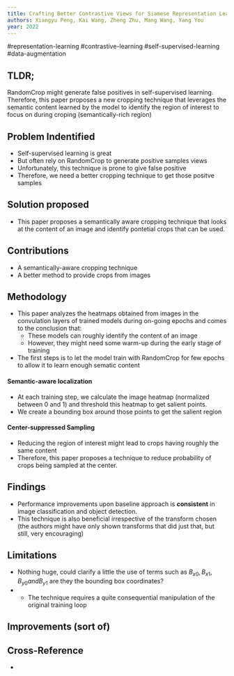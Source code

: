 ```yaml
---
title: Crafting Better Contrastive Views for Siamese Representation Learning
authors: Xiangyu Peng, Kai Wang, Zheng Zhu, Mang Wang, Yang You
year: 2022
---
```


#representation-learning #contrastive-learning #self-supervised-learning #data-augmentation 

## TLDR;
RandomCrop might generate false positives in self-supervised learning. Therefore, this paper proposes a new cropping technique that leverages the semantic content learned by the model to identify the region of interest to focus on during croping (semantically-rich region)

## Problem Indentified
- Self-supervised learning is great
- But often rely on RandomCrop to generate positive samples views
- Unfortunately, this technique is prone to give false positive
- Therefore, we need a better cropping technique to get those positve samples

## Solution proposed 
- This paper proposes a semantically aware cropping technique that looks at the content of an image and identify pontetial crops that can be used.

## Contributions
- A semantically-aware cropping technique
- A better method to provide crops from images

## Methodology
- This paper analyzes the heatmaps obtained from images in the convulation layers of trained models during on-going epochs and comes to the conclusion that:
	- These models can roughly identify the content of an image
	- However, they might need some warm-up during the early stage of training
- The first steps is to let the model train with RandomCrop for few epochs to allow it to learn enough sematic content

#### Semantic-aware localization
- At each training step, we calculate the image heatmap (normalized between 0 and 1) and threshold this heatmap to get salient points.
- We create a bounding box around those points to get the salient region

#### Center-suppressed Sampling
- Reducing the region of interest might lead to crops having roughly the same content
- Therefore, this paper proposes a technique to reduce probability of crops being sampled at the center.

## Findings
- Performance improvements upon baseline approach is **consistent** in image classification and object detection.
- This technique is also beneficial irrespective of the transform chosen (the authors might have only shown transforms that did just that, but still, very encouraging)

## Limitations
- Nothing huge, could clarify a little the use of terms such as $B_{x0},B_{x1},B_{y0} and B_{y1}$ are they the bounding box coordinates?
- - The technique requires a quite consequential manipulation of the original training loop

## Improvements (sort of)


## Cross-Reference
- 

